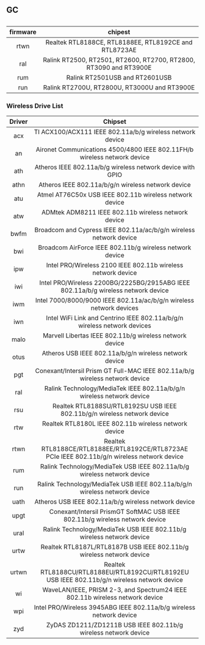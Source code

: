 ## GC

## 
| firmware | chipest |
|:--------:|:-------:|
| rtwn   | Realtek RTL8188CE, RTL8188EE, RTL8192CE and RTL8723AE |
| ral    | Ralink RT2500, RT2501, RT2600, RT2700, RT2800, RT3090 and RT3900E |
| rum    | Ralink RT2501USB and RT2601USB |
| run    | Ralink RT2700U, RT2800U, RT3000U and RT3900E |










### Wireless Drive List
|Driver	|Chipset|
|:-----:|:-----:|
|  acx	| TI ACX100/ACX111 IEEE 802.11a/b/g wireless network device |
|an	|Aironet Communications 4500/4800 IEEE 802.11FH/b wireless network device|
|ath|	Atheros IEEE 802.11a/b/g wireless network device with GPIO|
|athn|	Atheros IEEE 802.11a/b/g/n wireless network device|
|atu	|Atmel AT76C50x USB IEEE 802.11b wireless network device|
|atw	|ADMtek ADM8211 IEEE 802.11b wireless network device|
|bwfm|	Broadcom and Cypress IEEE 802.11a/ac/b/g/n wireless network device|
|bwi	|Broadcom AirForce IEEE 802.11b/g wireless network device|
|ipw	|Intel PRO/Wireless 2100 IEEE 802.11b wireless network device|
|iwi	|Intel PRO/Wireless 2200BG/2225BG/2915ABG IEEE 802.11a/b/g wireless network device|
|iwm	|Intel 7000/8000/9000 IEEE 802.11a/ac/b/g/n wireless network devices|
|iwn	|Intel WiFi Link and Centrino IEEE 802.11a/b/g/n wireless network devices|
|malo	|Marvell Libertas IEEE 802.11b/g wireless network device|
|otus	|Atheros USB IEEE 802.11a/b/g/n wireless network device|
|pgt	|Conexant/Intersil Prism GT Full-MAC IEEE 802.11a/b/g wireless network device|
|ral	|Ralink Technology/MediaTek IEEE 802.11a/b/g/n wireless network device|
|rsu	|Realtek RTL8188SU/RTL8192SU USB IEEE 802.11b/g/n wireless network device|
|rtw	|Realtek RTL8180L IEEE 802.11b wireless network device|
|rtwn	|Realtek RTL8188CE/RTL8188EE/RTL8192CE/RTL8723AE PCIe IEEE 802.11b/g/n wireless network device|
|rum	|Ralink Technology/MediaTek USB IEEE 802.11a/b/g wireless network device|
|run	|Ralink Technology/MediaTek USB IEEE 802.11a/b/g/n wireless network device|
|uath	|Atheros USB IEEE 802.11a/b/g wireless network device|
|upgt	|Conexant/Intersil PrismGT SoftMAC USB IEEE 802.11b/g wireless network device|
|ural	|Ralink Technology/MediaTek USB IEEE 802.11b/g wireless network device|
|urtw	|Realtek RTL8187L/RTL8187B USB IEEE 802.11b/g wireless network device|
|urtwn|	Realtek RTL8188CU/RTL8188EU/RTL8192CU/RTL8192EU USB IEEE 802.11b/g/n wireless network device|
|wi	|WaveLAN/IEEE, PRISM 2-3, and Spectrum24 IEEE 802.11b wireless network device|
|wpi|	Intel PRO/Wireless 3945ABG IEEE 802.11a/b/g wireless network device|
|zyd|	ZyDAS ZD1211/ZD1211B USB IEEE 802.11b/g wireless network device|
